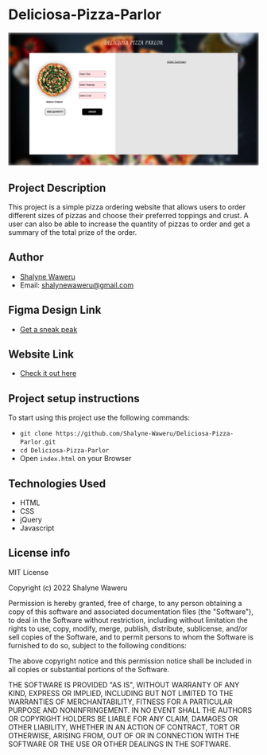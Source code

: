 # Deliciosa-Pizza-Parlor
![](images/pizza-parlor.png)

## Project Description
This project is a simple pizza ordering website that allows users to order different sizes of pizzas and choose their preferred toppings and crust. A user can also be able to increase the quantity of pizzas to order and get a summary of the total prize of the order. 

## Author
- [Shalyne Waweru](https://github.com/Shalyne-Waweru)
- Email: shalynewaweru@gmail.com

## Figma Design Link
- [Get a sneak peak](https://www.figma.com/file/W1AFY9MzkBgQLwX7UHyGH2/Pizza-Parlor?node-id=0%3A1)

## Website Link
- [Check it out here](https://shalyne-waweru.github.io/Deliciosa-Pizza-Parlor/)

## Project setup instructions
To start using this project use the following commands:

- `git clone https://github.com/Shalyne-Waweru/Deliciosa-Pizza-Parlor.git`
- `cd Deliciosa-Pizza-Parlor`
-  Open `index.html` on your Browser

## Technologies Used
- HTML
- CSS
- jQuery
- Javascript

## License info
MIT License

Copyright (c) 2022 Shalyne Waweru

Permission is hereby granted, free of charge, to any person obtaining a copy
of this software and associated documentation files (the "Software"), to deal
in the Software without restriction, including without limitation the rights
to use, copy, modify, merge, publish, distribute, sublicense, and/or sell
copies of the Software, and to permit persons to whom the Software is
furnished to do so, subject to the following conditions:

The above copyright notice and this permission notice shall be included in all
copies or substantial portions of the Software.

THE SOFTWARE IS PROVIDED "AS IS", WITHOUT WARRANTY OF ANY KIND, EXPRESS OR
IMPLIED, INCLUDING BUT NOT LIMITED TO THE WARRANTIES OF MERCHANTABILITY,
FITNESS FOR A PARTICULAR PURPOSE AND NONINFRINGEMENT. IN NO EVENT SHALL THE
AUTHORS OR COPYRIGHT HOLDERS BE LIABLE FOR ANY CLAIM, DAMAGES OR OTHER
LIABILITY, WHETHER IN AN ACTION OF CONTRACT, TORT OR OTHERWISE, ARISING FROM,
OUT OF OR IN CONNECTION WITH THE SOFTWARE OR THE USE OR OTHER DEALINGS IN THE
SOFTWARE.
